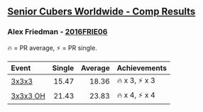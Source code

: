 <style>table {white-space: nowrap;}</style>

## [Senior Cubers Worldwide - Comp Results](/scw-comp/results/)
### Alex Friedman - [2016FRIE06](https://www.worldcubeassociation.org/persons/2016FRIE06)

🔥 = PR average, ⚡ = PR single.

| Event | Single | Average | Achievements|
| :-- | --: | --: | :-- |
| [3x3x3](alex_friedman/333.md) | 15.47 | 18.36 | 🔥 x 3, ⚡ x 3 |
| [3x3x3 OH](alex_friedman/333oh.md) | 21.43 | 23.83 | 🔥 x 4, ⚡ x 4 |

<!-- Global site tag (gtag.js) - Google Analytics -->
<script async src="https://www.googletagmanager.com/gtag/js?id=UA-86348435-3"></script>
<script>window.dataLayer = window.dataLayer || []; function gtag() {dataLayer.push(arguments);} gtag('js', new Date()); gtag('config', 'UA-86348435-3');</script>
